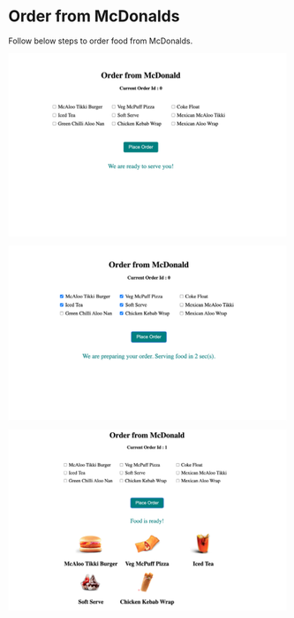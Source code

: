 # Order from McDonalds

Follow below steps to order food from McDonalds.

![](https://raw.githubusercontent.com/vibrantachintya/mcdonald-order/main/images/screenshot1.png)

![](https://raw.githubusercontent.com/vibrantachintya/mcdonald-order/main/images/screenshot2.png)

![](https://raw.githubusercontent.com/vibrantachintya/mcdonald-order/main/images/screenshot3.png)
